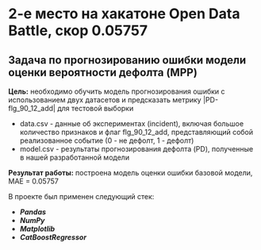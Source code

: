 # 2-е место на хакатоне Open Data Battle, скор 0.05757

## Задача по прогнозированию ошибки модели оценки вероятности дефолта (MPP)

**Цель:** необходимо обучить модель прогнозирования ошибки с использованием двух датасетов и предсказать метрику |PD-flg_90_12_add| для тестовой выборки 

* data.csv - данные об экспериментах (incident), включая большое количество признаков и флаг flg_90_12_add, представляющий собой реализованное событие (0 - не дефолт, 1 - дефолт) 
* model.csv - результаты прогнозирования дефолта (PD), полученные в нашей разработанной модели

**Результат работы:** построена модель оценки ошибки базовой модели, MAE = 0.05757

В проекте был применен следующий стек:
* **_Pandas_**
* **_NumPy_**
* **_Matplotlib_**
* **_CatBoostRegressor_**


